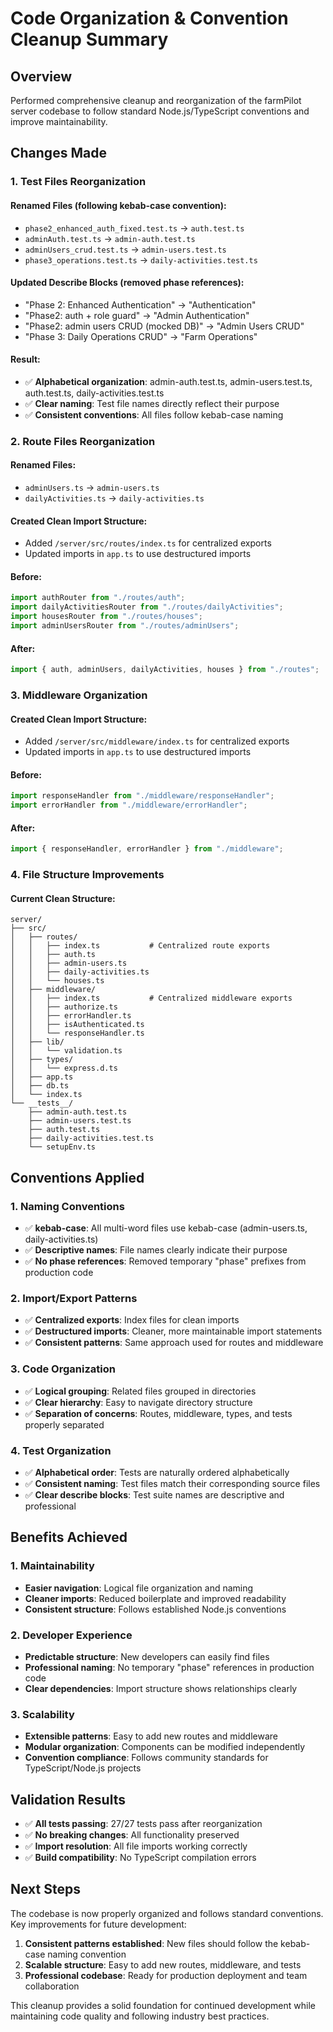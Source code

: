 # Code Organization & Convention Cleanup Summary

## Overview

Performed comprehensive cleanup and reorganization of the farmPilot server codebase to follow standard Node.js/TypeScript conventions and improve maintainability.

## Changes Made

### 1. Test Files Reorganization

#### Renamed Files (following kebab-case convention):

- `phase2_enhanced_auth_fixed.test.ts` → `auth.test.ts`
- `adminAuth.test.ts` → `admin-auth.test.ts`
- `adminUsers_crud.test.ts` → `admin-users.test.ts`
- `phase3_operations.test.ts` → `daily-activities.test.ts`

#### Updated Describe Blocks (removed phase references):

- "Phase 2: Enhanced Authentication" → "Authentication"
- "Phase2: auth + role guard" → "Admin Authentication"
- "Phase2: admin users CRUD (mocked DB)" → "Admin Users CRUD"
- "Phase 3: Daily Operations CRUD" → "Farm Operations"

#### Result:

- ✅ **Alphabetical organization**: admin-auth.test.ts, admin-users.test.ts, auth.test.ts, daily-activities.test.ts
- ✅ **Clear naming**: Test file names directly reflect their purpose
- ✅ **Consistent conventions**: All files follow kebab-case naming

### 2. Route Files Reorganization

#### Renamed Files:

- `adminUsers.ts` → `admin-users.ts`
- `dailyActivities.ts` → `daily-activities.ts`

#### Created Clean Import Structure:

- Added `/server/src/routes/index.ts` for centralized exports
- Updated imports in `app.ts` to use destructured imports

#### Before:

```typescript
import authRouter from "./routes/auth";
import dailyActivitiesRouter from "./routes/dailyActivities";
import housesRouter from "./routes/houses";
import adminUsersRouter from "./routes/adminUsers";
```

#### After:

```typescript
import { auth, adminUsers, dailyActivities, houses } from "./routes";
```

### 3. Middleware Organization

#### Created Clean Import Structure:

- Added `/server/src/middleware/index.ts` for centralized exports
- Updated imports in `app.ts` to use destructured imports

#### Before:

```typescript
import responseHandler from "./middleware/responseHandler";
import errorHandler from "./middleware/errorHandler";
```

#### After:

```typescript
import { responseHandler, errorHandler } from "./middleware";
```

### 4. File Structure Improvements

#### Current Clean Structure:

```
server/
├── src/
│   ├── routes/
│   │   ├── index.ts           # Centralized route exports
│   │   ├── auth.ts
│   │   ├── admin-users.ts
│   │   ├── daily-activities.ts
│   │   └── houses.ts
│   ├── middleware/
│   │   ├── index.ts           # Centralized middleware exports
│   │   ├── authorize.ts
│   │   ├── errorHandler.ts
│   │   ├── isAuthenticated.ts
│   │   └── responseHandler.ts
│   ├── lib/
│   │   └── validation.ts
│   ├── types/
│   │   └── express.d.ts
│   ├── app.ts
│   ├── db.ts
│   └── index.ts
└── __tests__/
    ├── admin-auth.test.ts
    ├── admin-users.test.ts
    ├── auth.test.ts
    ├── daily-activities.test.ts
    └── setupEnv.ts
```

## Conventions Applied

### 1. Naming Conventions

- ✅ **kebab-case**: All multi-word files use kebab-case (admin-users.ts, daily-activities.ts)
- ✅ **Descriptive names**: File names clearly indicate their purpose
- ✅ **No phase references**: Removed temporary "phase" prefixes from production code

### 2. Import/Export Patterns

- ✅ **Centralized exports**: Index files for clean imports
- ✅ **Destructured imports**: Cleaner, more maintainable import statements
- ✅ **Consistent patterns**: Same approach used for routes and middleware

### 3. Code Organization

- ✅ **Logical grouping**: Related files grouped in directories
- ✅ **Clear hierarchy**: Easy to navigate directory structure
- ✅ **Separation of concerns**: Routes, middleware, types, and tests properly separated

### 4. Test Organization

- ✅ **Alphabetical order**: Tests are naturally ordered alphabetically
- ✅ **Consistent naming**: Test files match their corresponding source files
- ✅ **Clear describe blocks**: Test suite names are descriptive and professional

## Benefits Achieved

### 1. Maintainability

- **Easier navigation**: Logical file organization and naming
- **Cleaner imports**: Reduced boilerplate and improved readability
- **Consistent structure**: Follows established Node.js conventions

### 2. Developer Experience

- **Predictable structure**: New developers can easily find files
- **Professional naming**: No temporary "phase" references in production code
- **Clear dependencies**: Import structure shows relationships clearly

### 3. Scalability

- **Extensible patterns**: Easy to add new routes and middleware
- **Modular organization**: Components can be modified independently
- **Convention compliance**: Follows community standards for TypeScript/Node.js projects

## Validation Results

- ✅ **All tests passing**: 27/27 tests pass after reorganization
- ✅ **No breaking changes**: All functionality preserved
- ✅ **Import resolution**: All file imports working correctly
- ✅ **Build compatibility**: No TypeScript compilation errors

## Next Steps

The codebase is now properly organized and follows standard conventions. Key improvements for future development:

1. **Consistent patterns established**: New files should follow the kebab-case naming convention
2. **Scalable structure**: Easy to add new routes, middleware, and tests
3. **Professional codebase**: Ready for production deployment and team collaboration

This cleanup provides a solid foundation for continued development while maintaining code quality and following industry best practices.
